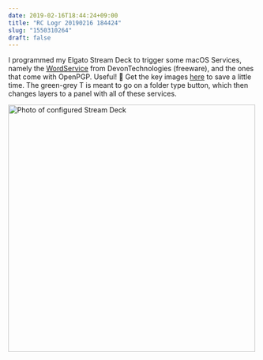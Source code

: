 ```yaml
---
date: 2019-02-16T18:44:24+09:00
title: "RC Logr 20190216 184424"
slug: "1550310264"
draft: false
---
```


I programmed my Elgato Stream Deck to trigger some macOS Services, namely the [WordService](https://www.devontechnologies.com/products/freeware.html) from DevonTechnologies (freeware), and the ones that come with OpenPGP. Useful! 🤩 Get the key images [here](/dl/Elgato-SD-Key-Images-for-Text-Services.zip) to save a little time. The green-grey T is meant to go on a folder type button, which then changes layers to a panel with all of these services. 

 <img src="/img/JRC-stream-deck-with-word-services.JPG" alt="Photo of configured Stream Deck" width="500"> 
